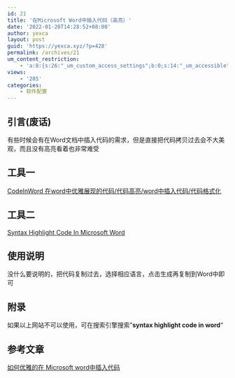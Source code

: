 ```yaml
---
id: 21
title: '在Microsoft Word中插入代码（高亮）'
date: '2022-01-20T14:28:52+08:00'
author: yexca
layout: post
guid: 'https://yexca.xyz/?p=428'
permalink: /archives/21
um_content_restriction:
    - 'a:8:{s:26:"_um_custom_access_settings";b:0;s:14:"_um_accessible";i:0;s:28:"_um_access_hide_from_queries";b:0;s:19:"_um_noaccess_action";i:0;s:30:"_um_restrict_by_custom_message";i:0;s:27:"_um_restrict_custom_message";s:0:"";s:19:"_um_access_redirect";i:0;s:23:"_um_access_redirect_url";s:0:"";}'
views:
    - '285'
categories:
    - 软件配置
---
```


## 引言(废话)

有些时候会有在Word文档中插入代码的需求，但是直接把代码拷贝过去会不大美观，而且没有高亮看着也非常难受

## 工具一

[CodeInWord 在word中优雅展现的代码/代码高亮/word中插入代码/代码格式化](http://www.codeinword.com/)

## 工具二

[Syntax Highlight Code In Microsoft Word](https://www.byteisland.com/syntax-highlight-code-in-microsoft-word/)

## 使用说明

没什么要说明的，把代码复制过去，选择相应语言，点击生成再复制到Word中即可

## 附录

如果以上网站不可以使用，可在搜索引擎搜索”**syntax highlight code in word**“

## 参考文章

[如何优雅的在 Microsoft word中插入代码](https://blog.csdn.net/u011303443/article/details/50992651)